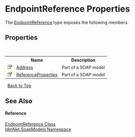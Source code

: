 # EndpointReference Properties
 

The <a href="T_IdmNet_SoapModels_EndpointReference">EndpointReference</a> type exposes the following members.


## Properties
&nbsp;<table><tr><th></th><th>Name</th><th>Description</th></tr><tr><td>![Public property](media/pubproperty.gif "Public property")</td><td><a href="P_IdmNet_SoapModels_EndpointReference_Address">Address</a></td><td>
Part of a SOAP model</td></tr><tr><td>![Public property](media/pubproperty.gif "Public property")</td><td><a href="P_IdmNet_SoapModels_EndpointReference_ReferenceProperties">ReferenceProperties</a></td><td>
Part of a SOAP model</td></tr></table>&nbsp;
<a href="#endpointreference-properties">Back to Top</a>

## See Also


#### Reference
<a href="T_IdmNet_SoapModels_EndpointReference">EndpointReference Class</a><br /><a href="N_IdmNet_SoapModels">IdmNet.SoapModels Namespace</a><br />